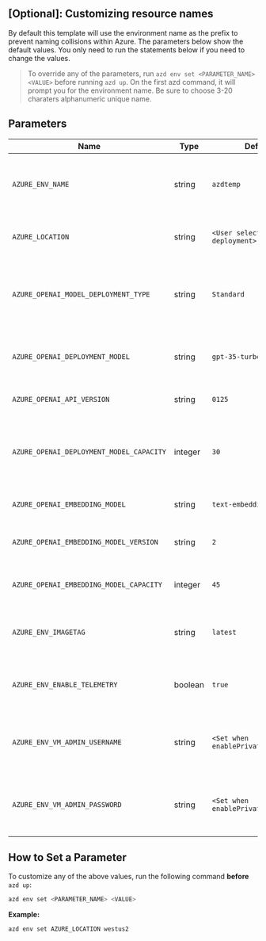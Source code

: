 ## [Optional]: Customizing resource names 

By default this template will use the environment name as the prefix to prevent naming collisions within Azure. The parameters below show the default values. You only need to run the statements below if you need to change the values. 


> To override any of the parameters, run `azd env set <PARAMETER_NAME> <VALUE>` before running `azd up`. On the first azd command, it will prompt you for the environment name. Be sure to choose 3-20 charaters alphanumeric unique name. 

## Parameters

| Name                          | Type    | Default Value       | Purpose                                                                                              |
| -----------------------------| ------- | ------------------- | ---------------------------------------------------------------------------------------------------- |
| `AZURE_ENV_NAME`            | string  | `azdtemp`           | Used as a prefix for all resource names to ensure uniqueness across environments.                    |
| `AZURE_LOCATION`            | string  | `<User selects during deployment>`         | Sets the Azure region for resource deployment.  |
| `AZURE_OPENAI_MODEL_DEPLOYMENT_TYPE`             | string  | `Standard`    | Change the Model Deployment Type (allowed values: Standard, GlobalStandard).                         |
| `AZURE_OPENAI_DEPLOYMENT_MODEL`               | string  | `gpt-35-turbo`            | Set the GPT model name (allowed values: `gpt-35-turbo`, `gpt-4`, `gpt-4o`).                                                      |
| `AZURE_OPENAI_API_VERSION`     | string  | `0125`        | Set the Azure OpenAI model version.                                       |
| `AZURE_OPENAI_DEPLOYMENT_MODEL_CAPACITY`     | integer | `30`               | Set the model capacity for GPT deployment. Choose based on your Azure quota and usage needs.         |
| `AZURE_OPENAI_EMBEDDING_MODEL`            | string  | `text-embedding-ada-002`  | Set the model name used for embeddings.                                                              |
| `AZURE_OPENAI_EMBEDDING_MODEL_VERSION`            | string  | `2`  | Set the version for the embedding model.                                                              |
| `AZURE_OPENAI_EMBEDDING_MODEL_CAPACITY` | integer | `45`              | Set the capacity for embedding model deployment.                                                     |
| `AZURE_ENV_IMAGETAG`                  | string  | `latest`            | Set the container image tag (allowed values: `latest`, `dev`, `hotfix`).                                             |
| `AZURE_ENV_ENABLE_TELEMETRY`                  | boolean  | `true`            | Enable or disable telemetry collection for the deployment.                                             |
| `AZURE_ENV_VM_ADMIN_USERNAME`            | string  | `<Set when enablePrivateNetworking=true>`         | Admin username for the jumpbox VM when private networking is enabled.   |
| `AZURE_ENV_VM_ADMIN_PASSWORD`            | string  | `<Set when enablePrivateNetworking=true>`         | Admin password for the jumpbox VM when private networking is enabled.   |


## How to Set a Parameter
To customize any of the above values, run the following command **before** `azd up`:

```bash
azd env set <PARAMETER_NAME> <VALUE>

```

**Example:**

```bash
azd env set AZURE_LOCATION westus2
```
